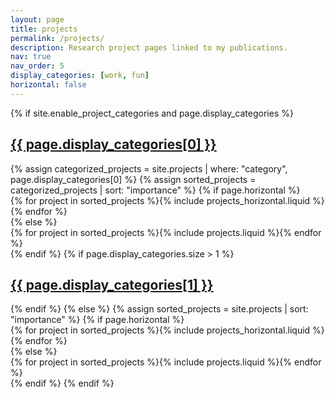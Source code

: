```yaml
---
layout: page
title: projects
permalink: /projects/
description: Research project pages linked to my publications.
nav: true
nav_order: 5
display_categories: [work, fun]
horizontal: false
---
```


<div class="projects">
{% if site.enable_project_categories and page.display_categories %}
<a id="{{ page.display_categories[0] }}" href=".#{{ page.display_categories[0] }}"><h2 class="category">{{ page.display_categories[0] }}</h2></a>
{% assign categorized_projects = site.projects | where: "category", page.display_categories[0] %}
{% assign sorted_projects = categorized_projects | sort: "importance" %}
{% if page.horizontal %}
<div class="container"><div class="row row-cols-1 row-cols-md-2">
{% for project in sorted_projects %}{% include projects_horizontal.liquid %}{% endfor %}
</div></div>
{% else %}
<div class="row row-cols-1 row-cols-md-3">
{% for project in sorted_projects %}{% include projects.liquid %}{% endfor %}
</div>
{% endif %}
{% if page.display_categories.size > 1 %}
<a id="{{ page.display_categories[1] }}" href=".#{{ page.display_categories[1] }}"><h2 class="category">{{ page.display_categories[1] }}</h2></a>
{% endif %}
{% else %}
{% assign sorted_projects = site.projects | sort: "importance" %}
{% if page.horizontal %}
<div class="container"><div class="row row-cols-1 row-cols-md-2">
{% for project in sorted_projects %}{% include projects_horizontal.liquid %}{% endfor %}
</div></div>
{% else %}
<div class="row row-cols-1 row-cols-md-3">
{% for project in sorted_projects %}{% include projects.liquid %}{% endfor %}
</div>
{% endif %}
{% endif %}
</div>
